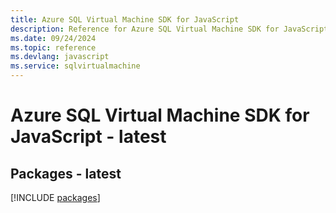 ```yaml
---
title: Azure SQL Virtual Machine SDK for JavaScript
description: Reference for Azure SQL Virtual Machine SDK for JavaScript
ms.date: 09/24/2024
ms.topic: reference
ms.devlang: javascript
ms.service: sqlvirtualmachine
---
```

# Azure SQL Virtual Machine SDK for JavaScript - latest
## Packages - latest
[!INCLUDE [packages](sql-virtual-machine-index.md)]